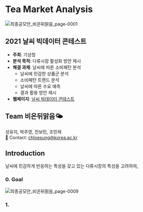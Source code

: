 # Tea Market Analysis
![최종공모안_비온뒤맑음_page-0001](https://user-images.githubusercontent.com/71932401/146673798-f5575e4a-6544-441d-aae5-96f3c920e4f7.jpg)

## 2021 날씨 빅데이터 콘테스트
- **주최**: 기상청
- **분석 목적**: 다류시장 활성화 방안 제시
- **해결 과제**: 날씨에 따른 소비패턴 분석
  + 날씨에 민감한 상품군 분석
  + 소비패턴 트렌드 분석
  + 날씨에 따른 수요 예측
  + 결과 활용 방안 제시
- **웹페이지**: [날씨 빅데이터 콘테스트](https://bd.kma.go.kr/contest/main.do)

## Team 비온뒤맑음🌤
성유지, 박주영, 전보민, 조민제  
💬 Contact: chloesung@korea.ac.kr

## Introduction
날씨에 민감하게 반응하는 특성을 갖고 있는 다류시장의 특성을 고려하여, 

### 0. Goal
![최종공모안_비온뒤맑음_page-0009](https://user-images.githubusercontent.com/71932401/146673732-931e9639-dba4-4a29-9451-2be345074daa.jpg)

### 1. 
